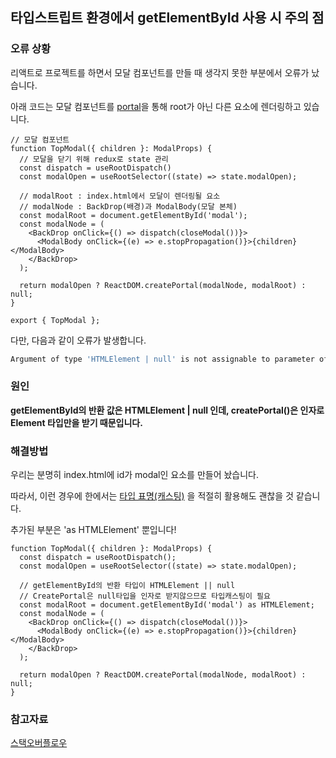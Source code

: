## 타입스트립트 환경에서 getElementById 사용 시 주의 점



### 오류 상황

리액트로 프로젝트를 하면서 모달 컴포넌트를 만들 때 생각지 못한 부분에서 오류가 났습니다.



아래 코드는 모달 컴포넌트를 [portal](https://velog.io/@pcg0527/React-Portal)을 통해 root가 아닌 다른 요소에 렌더링하고 있습니다.

```react
// 모달 컴포넌트
function TopModal({ children }: ModalProps) {
  // 모달을 닫기 위해 redux로 state 관리
  const dispatch = useRootDispatch()
  const modalOpen = useRootSelector((state) => state.modalOpen);

  // modalRoot : index.html에서 모달이 렌더링될 요소
  // modalNode : BackDrop(배경)과 ModalBody(모달 본체)
  const modalRoot = document.getElementById('modal');
  const modalNode = (
    <BackDrop onClick={() => dispatch(closeModal())}>
      <ModalBody onClick={(e) => e.stopPropagation()}>{children}</ModalBody>
    </BackDrop>
  );

  return modalOpen ? ReactDOM.createPortal(modalNode, modalRoot) : null;
}

export { TopModal };
```



다만, 다음과 같이 오류가 발생합니다.

```bash
Argument of type 'HTMLElement | null' is not assignable to parameter of type 'Element'. Type 'null' is not assignable to type 'Element'
```



### 원인

 <strong>getElementById의 반환 값은 HTMLElement | null 인데, createPortal()은 인자로 Element 타입만을 받기 때문입니다. </strong>



### 해결방법

우리는 분명히 index.html에 id가 modal인 요소를 만들어 놨습니다.

따라서, 이런 경우에 한에서는 [타입 표명(캐스팅)](https://radlohead.gitbook.io/typescript-deep-dive/type-system/type-assertion) 을 적절히 활용해도 괜찮을 것 같습니다.

추가된 부분은 'as HTMLElement' 뿐입니다!



```react
function TopModal({ children }: ModalProps) {
  const dispatch = useRootDispatch();
  const modalOpen = useRootSelector((state) => state.modalOpen);

  // getElementById의 반환 타입이 HTMLElement || null
  // CreatePortal은 null타입을 인자로 받지않으므로 타입캐스팅이 필요
  const modalRoot = document.getElementById('modal') as HTMLElement;
  const modalNode = (
    <BackDrop onClick={() => dispatch(closeModal())}>
      <ModalBody onClick={(e) => e.stopPropagation()}>{children}</ModalBody>
    </BackDrop>
  );

  return modalOpen ? ReactDOM.createPortal(modalNode, modalRoot) : null;
}
```



### 참고자료

[스택오버플로우](https://stackoverflow.com/questions/63520680/argument-of-type-htmlelement-null-is-not-assignable-to-parameter-of-type-el)